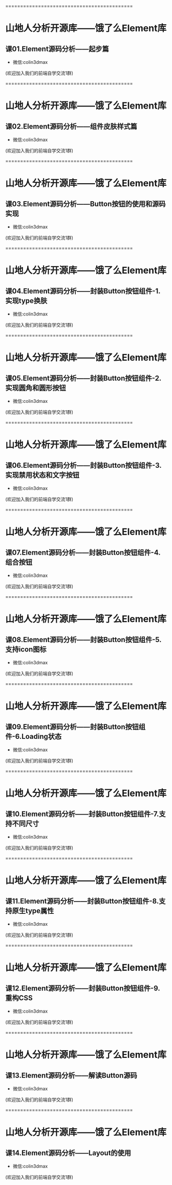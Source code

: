 ===========================================

# 山地人分析开源库——饿了么Element库

## 课01.Element源码分析——起步篇

* 微信:colin3dmax

(欢迎加入我们的前端自学交流1群)

===========================================

# 山地人分析开源库——饿了么Element库

## 课02.Element源码分析——组件皮肤样式篇

* 微信:colin3dmax

(欢迎加入我们的前端自学交流1群)

===========================================

# 山地人分析开源库——饿了么Element库

## 课03.Element源码分析——Button按钮的使用和源码实现

* 微信:colin3dmax

(欢迎加入我们的前端自学交流1群)

===========================================

# 山地人分析开源库——饿了么Element库

## 课04.Element源码分析——封装Button按钮组件-1.实现type换肤

* 微信:colin3dmax

(欢迎加入我们的前端自学交流1群)

===========================================

# 山地人分析开源库——饿了么Element库

## 课05.Element源码分析——封装Button按钮组件-2.实现圆角和圆形按钮

* 微信:colin3dmax

(欢迎加入我们的前端自学交流1群)

===========================================

# 山地人分析开源库——饿了么Element库

## 课06.Element源码分析——封装Button按钮组件-3.实现禁用状态和文字按钮

* 微信:colin3dmax

(欢迎加入我们的前端自学交流1群)

===========================================

# 山地人分析开源库——饿了么Element库

## 课07.Element源码分析——封装Button按钮组件-4.组合按钮

* 微信:colin3dmax

(欢迎加入我们的前端自学交流1群)

===========================================

# 山地人分析开源库——饿了么Element库

## 课08.Element源码分析——封装Button按钮组件-5.支持icon图标

* 微信:colin3dmax

(欢迎加入我们的前端自学交流1群)

===========================================

# 山地人分析开源库——饿了么Element库

## 课09.Element源码分析——封装Button按钮组件-6.Loading状态

* 微信:colin3dmax

(欢迎加入我们的前端自学交流1群)

===========================================

# 山地人分析开源库——饿了么Element库

## 课10.Element源码分析——封装Button按钮组件-7.支持不同尺寸

* 微信:colin3dmax

(欢迎加入我们的前端自学交流1群)

===========================================

# 山地人分析开源库——饿了么Element库

## 课11.Element源码分析——封装Button按钮组件-8.支持原生type属性

* 微信:colin3dmax

(欢迎加入我们的前端自学交流1群)


===========================================

# 山地人分析开源库——饿了么Element库

## 课12.Element源码分析——封装Button按钮组件-9.重构CSS

* 微信:colin3dmax

(欢迎加入我们的前端自学交流1群)


===========================================

# 山地人分析开源库——饿了么Element库

## 课13.Element源码分析——解读Button源码

* 微信:colin3dmax

(欢迎加入我们的前端自学交流1群)

===========================================

# 山地人分析开源库——饿了么Element库

## 课14.Element源码分析——Layout的使用

* 微信:colin3dmax

(欢迎加入我们的前端自学交流1群)
